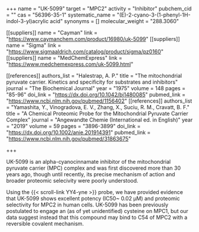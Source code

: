+++
name = "UK-5099"
target = "MPC2"
activity = "Inhibitor"
pubchem_cid = ""
cas = "56396-35-1"
systematic_name = "(E)-2-cyano-3-(1-phenyl-1H-indol-3-yl)acrylic acid"
synonyms = []
molecular_weight = "288.3060"

[[suppliers]]
name = "Cayman"
link = "https://www.caymanchem.com/product/16980/uk-5099"
[[suppliers]]
name = "Sigma"
link = "https://www.sigmaaldrich.com/catalog/product/sigma/pz0160"
[[suppliers]]
name = "MedChemExpress"
link = "https://www.medchemexpress.com/uk-5099.html"


[[references]]
authors_list = "Halestrap, A. P."
title = "The mitochondrial pyruvate carrier. Kinetics and specificity for substrates and inhibitors"
journal = "The Biochemical Journal"
year = "1975"
volume = 148
pages = "85-96"
doi_link = "https://dx.doi.org/10.1042/bj1480085"
pubmed_link = "https://www.ncbi.nlm.nih.gov/pubmed/1156402"
[[references]]
authors_list = "Yamashita, Y., Vinogradova, E. V., Zhang, X., Suciu, R. M., Cravatt, B. F."
title = "A Chemical Proteomic Probe for the Mitochondrial Pyruvate Carrier Complex"
journal = "Angewandte Chemie (International ed. in English)"
year = "2019"
volume = 59
pages = "3896-3899"
doi_link = "https://dx.doi.org/10.1002/anie.201914391"
pubmed_link = "https://www.ncbi.nlm.nih.gov/pubmed/31863675"

+++

UK-5099 is an alpha-cyanocinnamate inhibitor of the mitochondrial pyruvate carrier (MPC) complex and was first discovered more than 30 years ago, though until recently, its precise mechanism of action and broader proteomic selecivity were poorly understood.

Using the {{< scroll-link YY4-yne >}} probe, we have provided evidence that UK-5099 shows excellent potency (IC50~ 0.02 μM) and proteomic selectivity for MPC2 in human cells. UK-5099 has been previously postulated to engage an (as of yet unidentified) cysteine on MPC1, but our data suggest instead that this compound may bind to C54 of MPC2 with a reversible covalent mechanism.
